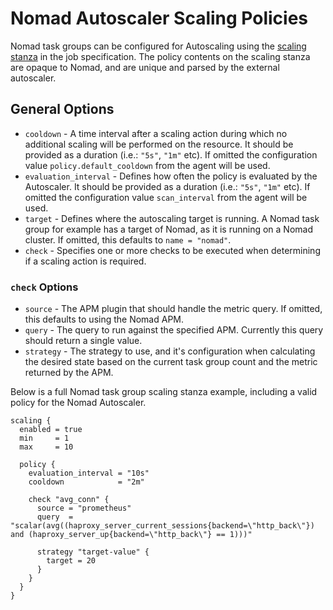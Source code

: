 # Nomad Autoscaler Scaling Policies
Nomad task groups can be configured for Autoscaling using the [scaling stanza](https://nomadproject.io/docs/job-specification/scaling/) in the job specification. The policy contents on the scaling stanza are opaque to Nomad, and are unique and parsed by the external autoscaler.

## General Options
 * `cooldown` - A time interval after a scaling action during which no additional scaling will be performed on the resource. It should be provided as a duration (i.e.: `"5s"`, `"1m"` etc). If omitted the configuration value `policy.default_cooldown` from the agent will be used.
 * `evaluation_interval` - Defines how often the policy is evaluated by the Autoscaler. It should be provided as a duration (i.e.: `"5s"`, `"1m"` etc). If omitted the configuration value `scan_interval` from the agent will be used.
 * `target` - Defines where the autoscaling target is running. A Nomad task group for example has a target of Nomad, as it is running on a Nomad cluster. If omitted, this defaults to `name = "nomad"`.
 * `check` - Specifies one or more checks to be executed when determining if a scaling action is required.

 ### `check` Options
 * `source` - The APM plugin that should handle the metric query. If omitted, this defaults to using the Nomad APM.
 * `query` - The query to run against the specified APM. Currently this query should return a single value.
 * `strategy` - The strategy to use, and it's configuration when calculating the desired state based on the current task group count and the metric returned by the APM.

Below is a full Nomad task group scaling stanza example, including a valid policy for the Nomad Autoscaler.
```hcl
scaling {
  enabled = true
  min     = 1
  max     = 10

  policy {
    evaluation_interval = "10s"
    cooldown            = "2m"

    check "avg_conn" {
      source = "prometheus"
      query  = "scalar(avg((haproxy_server_current_sessions{backend=\"http_back\"}) and (haproxy_server_up{backend=\"http_back\"} == 1)))"

      strategy "target-value" {
        target = 20
      }
    }
  }
}
```
